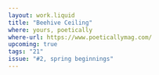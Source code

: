 ```yaml
---
layout: work.liquid
title: "Beehive Ceiling"
where: yours, poetically
where-url: https://www.poeticallymag.com/
upcoming: true
tags: "21"
issue: "#2, spring beginnings"
---
```

